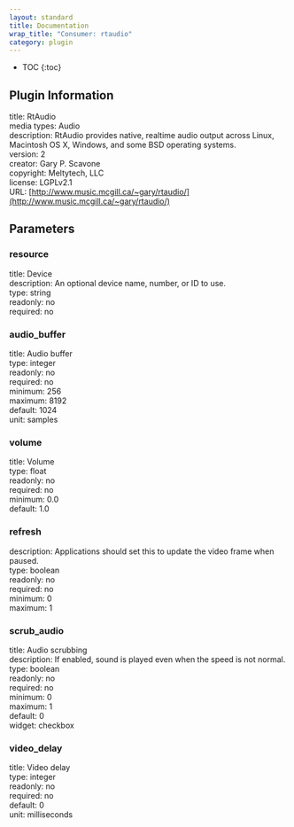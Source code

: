 ```yaml
---
layout: standard
title: Documentation
wrap_title: "Consumer: rtaudio"
category: plugin
---
```

* TOC
{:toc}

## Plugin Information

title: RtAudio  
media types:
Audio  
description: RtAudio provides native, realtime audio output across Linux, Macintosh OS X, Windows, and some BSD operating systems.  
version: 2  
creator: Gary P. Scavone  
copyright: Meltytech, LLC  
license: LGPLv2.1  
URL: [http://www.music.mcgill.ca/~gary/rtaudio/](http://www.music.mcgill.ca/~gary/rtaudio/)  

## Parameters

### resource

title: Device    
description:
An optional device name, number, or ID to use.  
type: string  
readonly: no  
required: no  

### audio_buffer

title: Audio buffer    
type: integer  
readonly: no  
required: no  
minimum: 256  
maximum: 8192  
default: 1024  
unit: samples  

### volume

title: Volume    
type: float  
readonly: no  
required: no  
minimum: 0.0  
default: 1.0  

### refresh

  
description:
Applications should set this to update the video frame when paused.  
type: boolean  
readonly: no  
required: no  
minimum: 0  
maximum: 1  

### scrub_audio

title: Audio scrubbing    
description:
If enabled, sound is played even when the speed is not normal.  
type: boolean  
readonly: no  
required: no  
minimum: 0  
maximum: 1  
default: 0  
widget: checkbox  

### video_delay

title: Video delay    
type: integer  
readonly: no  
required: no  
default: 0  
unit: milliseconds  

